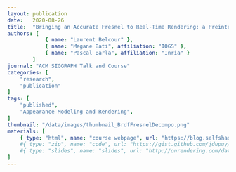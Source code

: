 ```yaml
---
layout: publication
date:   2020-08-26
title:  "Bringing an Accurate Fresnel to Real-Time Rendering: a Preintegrable Decomposition"
authors: [
            { name: "Laurent Belcour" },
            { name: "Megane Bati", affiliation: "IOGS" },
            { name: "Pascal Barla", affiliation: "Inria" }
        ]
journal: "ACM SIGGRAPH Talk and Course"
categories: [
    "research",
    "publication"
]
tags: [
    "published",
    "Appearance Modeling and Rendering",
]
thumbnail: "/data/images/thumbnail_BrdfFresnelDecompo.png"
materials: [
    { type: "html", name: "course webpage", url: "https://blog.selfshadow.com/publications/s2020-shading-course/" },
    #{ type: "zip", name: "code", url: "https://gist.github.com/jdupuy/5d9180e7b1c2cecd405ec36f80d406ef" },
    #{ type: "slides", name: "slides", url: "http://onrendering.com/data/papers/ms16/slides/index.html#/" },
]
---
```


<!-- <center>
<img style="border:1px solid black;" src="{{ site.url | append: site.baseurl }}/data/images/teaser_BrdfAniso.jpg" width="60%">
</center><br /> -->

<span>
<!-- <a href="http://jcgt.org/published/0009/02/03/paper.pdf"><img src="{{ site.url | append: site.baseurl }}/data/images/icon_pdf.png" height="32px">paper</a> &nbsp; -->
<!-- <a href="https://hal.archives-ouvertes.fr/hal-02150657/document"><img src="{{ site.url | append: site.baseurl }}/data/images/icon_pdf.png" height="32px">paper</a> &nbsp; -->
<!-- <a href="http://jcgt.org/published/0009/02/03/mitsuba_supplemental.zip"><img src="{{ site.url | append: site.baseurl }}/data/images/icon_zip.png" height="32px"/>supp. code</a> &nbsp; -->
<!-- <a href="http://jcgt.org/published/0009/02/03/html_supplemental.zip"><img src="{{ site.url | append: site.baseurl }}/data/images/icon_zip.png" height="32px">supp. material</a> &nbsp; -->
<!-- <a href="https://drive.google.com/file/d/181AXka1ntceVsKIJ_ZD51V3iYeq2szYP/view?usp=sharing"><img src="{{ site.url | append: site.baseurl }}/data/images/icon_zip.png" height="32px">unity demo</a> &nbsp; -->
<!-- <a href="http://jcgt.org/published/0009/02/03/bibtex.bib"><img src="{{ site.url | append: site.baseurl }}/data/images/icon_latex.png" height="32px">bib</a> &nbsp; -->
<!--<a href="https://hal.archives-ouvertes.fr/hal-02150657/file/samplerBlueNoiseErrors2019_video.mp4">
<img src="{{ site.url | append: site.baseurl }}/data/images/icon_video.png" height="32px">video</a> &nbsp; -->
<!-- <a href="https://belcour.github.io/blog/slides/2018-brdf-realtime-layered/slides.html"><img src="{{ site.url | append: site.baseurl }}/data/images/icon_slides.png" height="32px">slides</a> -->
</span><br />

